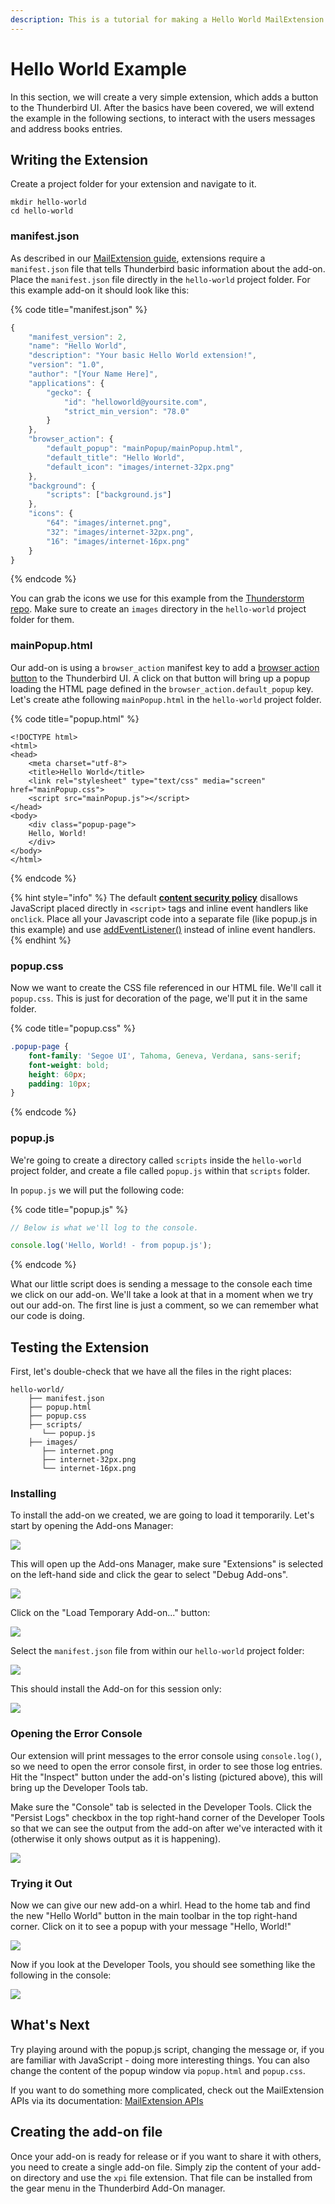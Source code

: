 ```yaml
---
description: This is a tutorial for making a Hello World MailExtension.
---
```


# Hello World Example

In this section, we will create a very simple extension, which adds a button to the Thunderbird UI. After the basics have been covered, we will extend the example in the following sections, to interact with the users messages and address books entries.

## Writing the Extension

Create a project folder for your extension and navigate to it.

```
mkdir hello-world
cd hello-world
```

### manifest.json

As described in our [MailExtension guide](https://developer.thunderbird.net/add-ons/mailextensions), extensions require a `manifest.json` file that tells Thunderbird basic information about the add-on. Place the `manifest.json` file directly in the `hello-world` project folder. For this example add-on it should look like this:

{% code title="manifest.json" %}
```javascript
{
    "manifest_version": 2,
    "name": "Hello World",
    "description": "Your basic Hello World extension!",
    "version": "1.0",
    "author": "[Your Name Here]",
    "applications": {
        "gecko": {
            "id": "helloworld@yoursite.com",
            "strict_min_version": "78.0"
        }
    },
    "browser_action": {
        "default_popup": "mainPopup/mainPopup.html",
        "default_title": "Hello World",
        "default_icon": "images/internet-32px.png"
    },
    "background": {
        "scripts": ["background.js"]
    },
    "icons": {
        "64": "images/internet.png",
        "32": "images/internet-32px.png",
        "16": "images/internet-16px.png"
    }
}
```
{% endcode %}

You can grab the icons we use for this example from the [Thunderstorm repo](https://github.com/cleidigh/ThunderStorm/tree/master/examples/MailExtensions/HelloWorld-Popup/images). Make sure to create an `images` directory in the `hello-world` project folder for them.

### mainPopup.html

Our add-on is using a `browser_action` manifest key to add a [browser action button](../supported-ui-elements.md#browser-action) to the Thunderbird UI. A click on that button will bring up a popup loading the HTML page defined in the `browser_action.default_popup` key. Let's create athe following `mainPopup.html` in the `hello-world` project folder.

{% code title="popup.html" %}
```markup
<!DOCTYPE html>
<html>
<head>
    <meta charset="utf-8">
    <title>Hello World</title>
    <link rel="stylesheet" type="text/css" media="screen" href="mainPopup.css">
    <script src="mainPopup.js"></script>
</head>
<body>
    <div class="popup-page">
    Hello, World!
    </div>
</body>
</html>
```
{% endcode %}

{% hint style="info" %}
The default [**content security policy**](https://developer.mozilla.org/en-US/docs/Mozilla/Add-ons/WebExtensions/Content_Security_Policy#Inline_JavaScript) disallows JavaScript placed directly in `<script>` tags and inline event handlers like `onclick`. Place all your Javascript code into a separate file (like popup.js in this example) and use [addEventListener()](https://developer.mozilla.org/de/docs/Web/API/EventTarget/addEventListener) instead of inline event handlers.
{% endhint %}

### popup.css

Now we want to create the CSS file referenced in our HTML file. We'll call it `popup.css`. This is just for decoration of the page, we'll put it in the same folder.

{% code title="popup.css" %}
```css
.popup-page {
    font-family: 'Segoe UI', Tahoma, Geneva, Verdana, sans-serif;
    font-weight: bold;
    height: 60px;
    padding: 10px;
}
```
{% endcode %}

### popup.js

We're going to create a directory called `scripts` inside the `hello-world` project folder, and create a file called `popup.js` within that `scripts` folder.

In `popup.js` we will put the following code:

{% code title="popup.js" %}
```javascript
// Below is what we'll log to the console.

console.log('Hello, World! - from popup.js');
```
{% endcode %}

What our little script does is sending a message to the console each time we click on our add-on. We'll take a look at that in a moment when we try out our add-on. The first line is just a comment, so we can remember what our code is doing.

## Testing the Extension

First, let's double-check that we have all the files in the right places:

```
hello-world/
    ├── manifest.json
    ├── popup.html
    ├── popup.css
    ├── scripts/
       └── popup.js
    ├── images/
       ├── internet.png
       ├── internet-32px.png
       └── internet-16px.png
```

### Installing

To install the add-on we created, we are going to load it temporarily. Let's start by opening the Add-ons Manager:

![](../../../.gitbook/assets/screen1.png)

This will open up the Add-ons Manager, make sure "Extensions" is selected on the left-hand side and click the gear to select "Debug Add-ons".

![](../../../.gitbook/assets/screen2.png)

Click on the "Load Temporary Add-on..." button:

![](../../../.gitbook/assets/screen3.png)

Select the `manifest.json` file from within our `hello-world` project folder:

![](../../../.gitbook/assets/screen4.png)

This should install the Add-on for this session only:

![](../../../.gitbook/assets/screen5.png)

### Opening the Error Console

Our extension will print messages to the error console using `console.log()`, so we need to open the error console first, in order to see those log entries. Hit the "Inspect" button under the add-on's listing (pictured above), this will bring up the Developer Tools tab.

Make sure the "Console" tab is selected in the Developer Tools. Click the "Persist Logs" checkbox in the top right-hand corner of the Developer Tools so that we can see the output from the add-on after we've interacted with it (otherwise it only shows output as it is happening).

![](../../../.gitbook/assets/screen6.png)

### Trying it Out

Now we can give our new add-on a whirl. Head to the home tab and find the new "Hello World" button in the main toolbar in the top right-hand corner. Click on it to see a popup with your message "Hello, World!"

![](../../../.gitbook/assets/screen7.png)

Now if you look at the Developer Tools, you should see something like the following in the console:

![](<../../../.gitbook/assets/screen8 (1).png>)

## What's Next

Try playing around with the popup.js script, changing the message or, if you are familiar with JavaScript - doing more interesting things. You can also change the content of the popup window via `popup.html` and `popup.css`.

If you want to do something more complicated, check out the MailExtension APIs via its documentation: [MailExtension APIs](https://webextension-api.thunderbird.net)

## Creating the add-on file

Once your add-on is ready for release or if you want to share it with others, you need to create a single add-on file. Simply zip the content of your add-on directory and use the `xpi` file extension. That file can be installed from the gear menu in the Thunderbird Add-On manager.
